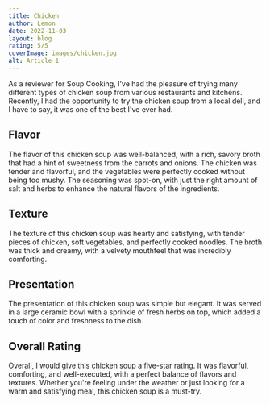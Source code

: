 ```yaml
---
title: Chicken
author: Lemon
date: 2022-11-03
layout: blog
rating: 5/5
coverImage: images/chicken.jpg
alt: Article 1
---
```


As a reviewer for Soup Cooking, I've had the pleasure of trying many different types of chicken soup from various restaurants and kitchens. Recently, I had the opportunity to try the chicken soup from a local deli, and I have to say, it was one of the best I've ever had.

<!--more-->

## Flavor

The flavor of this chicken soup was well-balanced, with a rich, savory broth that had a hint of sweetness from the carrots and onions. The chicken was tender and flavorful, and the vegetables were perfectly cooked without being too mushy. The seasoning was spot-on, with just the right amount of salt and herbs to enhance the natural flavors of the ingredients.

## Texture

The texture of this chicken soup was hearty and satisfying, with tender pieces of chicken, soft vegetables, and perfectly cooked noodles. The broth was thick and creamy, with a velvety mouthfeel that was incredibly comforting.

## Presentation

The presentation of this chicken soup was simple but elegant. It was served in a large ceramic bowl with a sprinkle of fresh herbs on top, which added a touch of color and freshness to the dish.

## Overall Rating

Overall, I would give this chicken soup a five-star rating. It was flavorful, comforting, and well-executed, with a perfect balance of flavors and textures. Whether you're feeling under the weather or just looking for a warm and satisfying meal, this chicken soup is a must-try.
